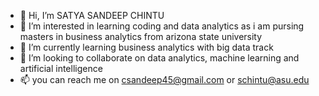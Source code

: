 - 👋 Hi, I’m SATYA SANDEEP CHINTU
- 👀 I’m interested in learning coding and data analytics as i am pursing masters in business analytics from arizona state university
- 🌱 I’m currently learning business analytics with big data track
- 💞️ I’m looking to collaborate on data analytics, machine learning and artificial intelligence
- 📫 you can reach me on csandeep45@gmail.com or schintu@asu.edu

<!---
csandeep45/csandeep45 is a ✨ special ✨ repository because its `README.md` (this file) appears on your GitHub profile.
You can click the Preview link to take a look at your changes.
--->
